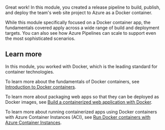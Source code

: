 Great work! In this module, you created a release pipeline to build, publish, and deploy the team's web site project to Azure as a Docker container.

While this module specifically focused on a Docker container app, the fundamentals covered apply across a wide range of build and deployment targets. You can also see how Azure Pipelines can scale to support even the most sophisticated scenarios.

## Learn more

In this module, you worked with Docker, which is the leading standard for container technologies.

To learn more about the fundamentals of Docker containers, see [Introduction to Docker containers](/learn/modules/intro-to-docker-containers/?azure-portal=true).

To learn more about packaging web apps so that they can be deployed as Docker images, see [Build a containerized web application with Docker](/learn/modules/intro-to-containers/?azure-portal=true).

To learn more about running containerized apps using Docker containers with Azure Container Instances (ACI), see [Run Docker containers with Azure Container Instances](/learn/modules/run-docker-with-azure-container-instances/?azure-portal=true).
